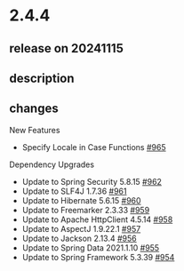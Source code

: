 # 2.4.4

## release on 20241115

## description

## changes

New Features

* Specify Locale in Case Functions <a href="https://github.com/spring-projects/spring-ldap/issues/965" data-hovercard-type="issue" data-hovercard-url="/spring-projects/spring-ldap/issues/965/hovercard">#965</a>

Dependency Upgrades

* Update to Spring Security 5.8.15 <a href="https://github.com/spring-projects/spring-ldap/issues/962" data-hovercard-type="issue" data-hovercard-url="/spring-projects/spring-ldap/issues/962/hovercard">#962</a>
* Update to SLF4J 1.7.36 <a href="https://github.com/spring-projects/spring-ldap/issues/961" data-hovercard-type="issue" data-hovercard-url="/spring-projects/spring-ldap/issues/961/hovercard">#961</a>
* Update to Hibernate 5.6.15 <a href="https://github.com/spring-projects/spring-ldap/issues/960" data-hovercard-type="issue" data-hovercard-url="/spring-projects/spring-ldap/issues/960/hovercard">#960</a>
* Update to Freemarker 2.3.33 <a href="https://github.com/spring-projects/spring-ldap/issues/959" data-hovercard-type="issue" data-hovercard-url="/spring-projects/spring-ldap/issues/959/hovercard">#959</a>
* Update to Apache HttpClient 4.5.14 <a href="https://github.com/spring-projects/spring-ldap/issues/958" data-hovercard-type="issue" data-hovercard-url="/spring-projects/spring-ldap/issues/958/hovercard">#958</a>
* Update to AspectJ 1.9.22.1 <a href="https://github.com/spring-projects/spring-ldap/issues/957" data-hovercard-type="issue" data-hovercard-url="/spring-projects/spring-ldap/issues/957/hovercard">#957</a>
* Update to Jackson 2.13.4 <a href="https://github.com/spring-projects/spring-ldap/issues/956" data-hovercard-type="issue" data-hovercard-url="/spring-projects/spring-ldap/issues/956/hovercard">#956</a>
* Update to Spring Data 2021.1.10 <a href="https://github.com/spring-projects/spring-ldap/issues/955" data-hovercard-type="issue" data-hovercard-url="/spring-projects/spring-ldap/issues/955/hovercard">#955</a>
* Update to Spring Framework 5.3.39 <a href="https://github.com/spring-projects/spring-ldap/issues/954" data-hovercard-type="issue" data-hovercard-url="/spring-projects/spring-ldap/issues/954/hovercard">#954</a>

